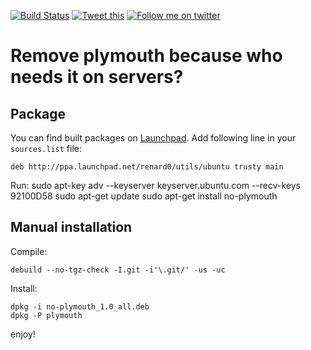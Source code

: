 [![Build Status](https://travis-ci.org/renard/no-plymouth.svg?branch=master)](https://travis-ci.org/renard/no-plymouth)
[![Tweet this](http://img.shields.io/badge/%20-Tweet-00aced.svg)](https://twitter.com/intent/tweet?tw_p=tweetbutton&via=renard_0&url=https%3A%2F%2Fgithub.com%2Frenard%2Fno-plymouth&text=Remove%20%23plymouth%20because%20who%20needs%20it%20on%20%40Ubuntu%20servers%3F)
[![Follow me on twitter](http://img.shields.io/badge/Twitter-Follow-00aced.svg)](https://twitter.com/intent/follow?region=follow_link&screen_name=renard_0&tw_p=followbutton)


# Remove plymouth because who needs it on servers?

## Package

You can find built packages on [Launchpad](https://launchpad.net/~renard0/+archive/ubuntu/utils). Add following line in your `sources.list` file:

	deb http://ppa.launchpad.net/renard0/utils/ubuntu trusty main

Run:
	sudo apt-key adv --keyserver keyserver.ubuntu.com --recv-keys 92100D58
	sudo apt-get update
	sudo apt-get install no-plymouth

## Manual installation

Compile:

	debuild --no-tgz-check -I.git -i'\.git/' -us -uc

Install:

	dpkg -i no-plymouth_1.0_all.deb
	dpkg -P plymouth

enjoy!
